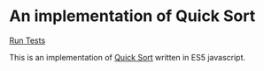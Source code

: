 # An implementation of Quick Sort

[Run Tests](quicksort.html)

This is an implementation of [Quick Sort](https://en.wikipedia.org/wiki/Quicksort) written in ES5 javascript.
